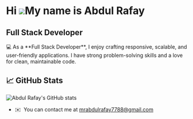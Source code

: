 Hi ![](https://user-images.githubusercontent.com/18350557/176309783-0785949b-9127-417c-8b55-ab5a4333674e.gif)My name is Abdul Rafay
===================================================================================================================================

Full Stack Developer
--------------------

💻 As a \*\*Full Stack Developer\*\*, I enjoy crafting responsive, scalable, and user-friendly applications. I have strong problem-solving skills and a love for clean, maintainable code.

## 📈 GitHub Stats

![Abdul Rafay's GitHub stats](https://github-readme-stats.vercel.app/api?username=your-github-username&show_icons=true&theme=radical)


*   ✉️  You can contact me at [mrabdulrafay7788@gmail.com](mailto:mrabdulrafay7788@gmail.com)
